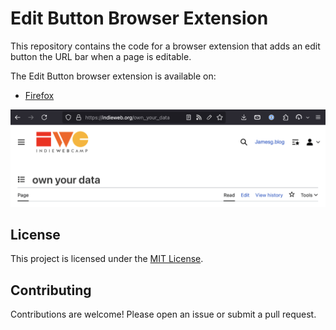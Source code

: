 # Edit Button Browser Extension

This repository contains the code for a browser extension that adds an edit button the URL bar when a page is editable.

The Edit Button browser extension is available on:

- [Firefox](https://addons.mozilla.org/en-US/firefox/addon/edit-button-rel/)

![A screenshot showing an edit button in the URL bar of a page on the IndieWeb wiki](./screenshot.png)

## License

This project is licensed under the [MIT License](LICENSE).

## Contributing

Contributions are welcome! Please open an issue or submit a pull request.
